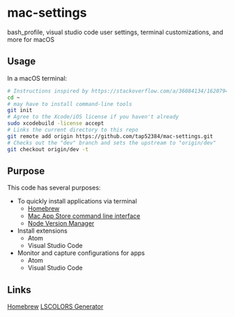 # mac-settings

bash_profile, visual studio code user settings, terminal customizations, and
more for macOS

## Usage

In a macOS terminal:

```bash
# Instructions inspired by https://stackoverflow.com/a/36084134/1620794
cd ~
# may have to install command-line tools
git init
# Agree to the Xcode/iOS license if you haven't already
sudo xcodebuild -license accept
# Links the current directory to this repo
git remote add origin https://github.com/tap52384/mac-settings.git
# Checks out the "dev" branch and sets the upstream to "origin/dev"
git checkout origin/dev -t
```

## Purpose

This code has several purposes:

-   To quickly install applications via terminal
    -   [Homebrew](https://brew.sh/)
    -   [Mac App Store command line interface](https://github.com/mas-cli/mas)
    -   [Node Version Manager](https://github.com/creationix/nvm)
-   Install extensions
    -   Atom
    -   Visual Studio Code
-   Monitor and capture configurations for apps
    -   Atom
    -   Visual Studio Code

## Links

[Homebrew](https://brew.sh/)
[LSCOLORS Generator](https://geoff.greer.fm/lscolors/)
